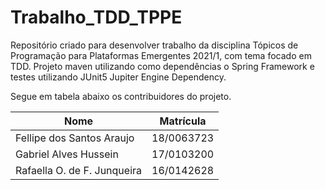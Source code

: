 # Trabalho_TDD_TPPE

Repositório criado para desenvolver trabalho da disciplina Tópicos de Programação para Plataformas Emergentes 2021/1, com tema focado em TDD.
Projeto maven utilizando como dependências o Spring Framework e testes utilizando JUnit5 Jupiter Engine Dependency.

Segue em tabela abaixo os contribuidores do projeto.

| Nome                       | Matrícula       |
| ------------------------------- | ---------- |
| Fellipe dos Santos Araujo   | 18/0063723 |
| Gabriel Alves Hussein   | 17/0103200 |
| Rafaella O. de F. Junqueira | 16/0142628 |

